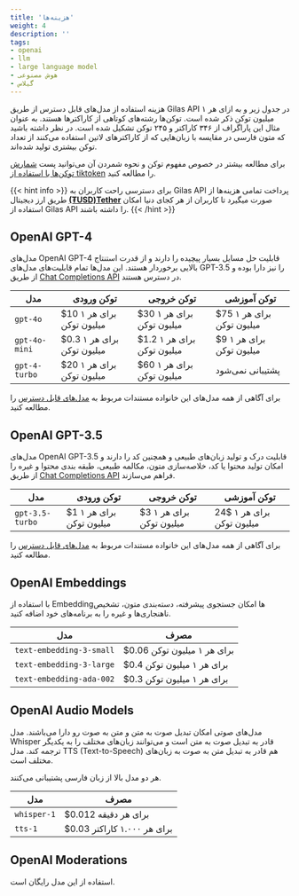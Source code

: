 ```yaml
---
title: 'هزینه‌ها'
weight: 4
description: ''
tags:
- openai
- llm
- large language model
- هوش مصنوعی
- گیلاس
---
```




هزینه استفاده از مدل‌های قابل دسترس از طریق Gilas API در جدول زیر و به ازای هر ۱ میلیون توکن ذکر شده است.  توکن‌ها رشته‌های کوتاهی از کاراکترها هستند. به عنوان مثال این پاراگراف از ۳۴۶ کاراکتر و ۲۴۵ توکن تشکیل شده است. در نظر داشته باشید که متون فارسی در مقایسه با زبان‌‌هایی که از کاراکترهای لاتین استفاده می‌کنند از تعداد توکن بیشتری تولید شده‌اند.

برای مطالعه بیشتر در خصوص مفهوم توکن و نحوه شمردن آن می‌توانید پست [شمارش توکن‌ها با استفاده از tiktoken](/posts/how_to_count_tokens_with_tiktoken) را مطالعه کنید.


{{< hint info >}}
برای دسترسی راحت کاربران به Gilas API پرداخت تمامی هزینه‌ها از طریق ارز دیجیتال **[(₮USD)Tether](https://tether.to/en/)** صورت میگیرد تا کاربران از هر کجای دنیا امکان استفاده از Gilas API را داشته باشند. 
{{< /hint >}}


## OpenAI GPT-4

مدل‌های OpenAI GPT-4 قابلیت حل مسایل بسیار پیچیده را دارند و از قدرت استنتاج بالایی برخوردار هستند. این مدل‌ها تمام قابلیت‌های مدل‌های GPT-3.5 را نیز دارا بوده و از طریق [Chat Completions API](/apis/chat-completions/) در دسترس هستند.

 مدل | توکن ورودی | توکن خروجی | توکن آموزشی
---|----------|-----|-----
`gpt-4o`	 | $10 برای هر ۱ میلیون توکن | $30 برای هر ۱ میلیون توکن | $75 برای هر ۱ میلیون توکن
`gpt-4o-mini`	 | $0.3 برای هر ۱ میلیون توکن | $1.2 برای هر ۱ میلیون توکن | $9 برای هر ۱ میلیون توکن
`gpt-4-turbo`	 | $20 برای هر ۱ میلیون توکن | $60 برای هر ۱ میلیون توکن | پشتیبانی نمی‌شود

برای آگاهی از همه مدل‌های این خانواده مستندات مربوط به [مدل‌های قابل دسترس](/models) را مطالعه کنید.


## OpenAI GPT-3.5

مدل‌های OpenAI GPT-3.5 قابلیت درک و تولید زبان‌های طبیعی و همچنین کد را دارند و امکان تولید محتوا یا کد، خلاصه‌سازی متون، مکالمه طبیعی، طبقه بندی محتوا و غیره را از طریق [Chat Completions API](/apis/chat-completions/) فراهم می‌سازند.

 مدل | توکن ورودی | توکن خروجی | توکن آموزشی
---|----------|-----|-----
`gpt-3.5-turbo` | $1 برای هر ۱ میلیون توکن | $3 برای هر ۱ میلیون توکن | 24$ برای هر ۱ میلیون توکن

برای آگاهی از همه مدل‌های این خانواده مستندات مربوط به [مدل‌های قابل دسترس](/models) را مطالعه کنید.


## OpenAI Embeddings

با استفاده از Embeddingها امکان جستجوی پیشرفته، دسته‌بندی متون، تشخیص ناهنجاری‌ها و غیره را به برنامه‌های خود اضافه کنید.

 مدل | مصرف
---|----------
`text-embedding-3-small` | $0.06 برای هر ۱ میلیون توکن
`text-embedding-3-large` | $0.4 برای هر ۱ میلیون توکن
`text-embedding-ada-002` | $0.3 برای هر ۱ میلیون توکن

## OpenAI Audio Models

مدل‌های صوتی امکان تبدیل صوت به متن و متن به صوت رو دارا می‌باشند.
مدل Whisper قادر به تبدیل صوت به متن است و می‌توانند زبان‌های مختلف را به یکدیگر ترجمه کند.
مدل TTS (Text-to-Speech) هم قادر به تبدیل متن به صوت به زبان‌های مختلف است.

هر دو مدل‌ بالا از زبان فارسی پشتیبانی می‌کنند.

 مدل | مصرف
---|----------
`whisper-1` | $0.012 برای هر دقیقه
`tts-1` | $0.03 برای هر ۱.۰۰۰ کاراکتر

## OpenAI Moderations

استفاده از این مدل رایگان است.

